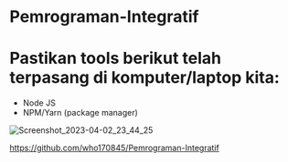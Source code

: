 # Pemrograman-Integratif

# Pastikan tools berikut telah terpasang di komputer/laptop kita:

* Node JS
* NPM/Yarn (package manager)

![Screenshot_2023-04-02_23_44_25](https://user-images.githubusercontent.com/113872836/229366966-d313dc61-979b-412d-9d8a-409b55032682.png)

https://github.com/who170845/Pemrograman-Integratif
